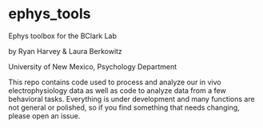 # ephys_tools

Ephys toolbox for the BClark Lab 

by Ryan Harvey & Laura Berkowitz

University of New Mexico, Psychology Department

This repo contains code used to process and analyze our in vivo electrophysiology data as well as code to analyze data from a few behavioral tasks. Everything is under development and many functions are not general or polished, so if you find something that needs changing, please open an issue.  
